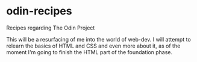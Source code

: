 # odin-recipes
Recipes regarding The Odin Project

This will be a resurfacing of me into the world of web-dev. I will attempt to relearn the basics of HTML and CSS and even more about it, as of the moment I'm going to finish the HTML part of the foundation phase.
